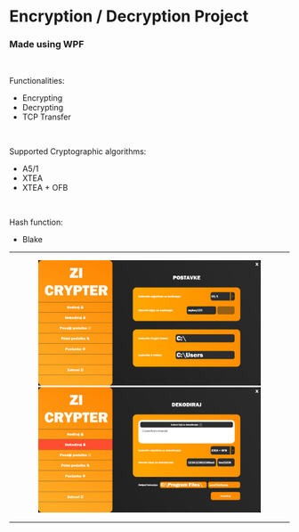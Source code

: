 <h1>Encryption / Decryption Project</h1>

<h3>Made using WPF</h3>
<br>
<p>Functionalities:</p>
<ul>
  <li>Encrypting</li>
  <li>Decrypting </li>
  <li>TCP Transfer</li>
</ul>
<br>

<p>Supported Cryptographic algorithms:</p>

<ul>
  <li>A5/1</li>
  <li>XTEA</li>
  <li>XTEA + OFB</li>
</ul>
<br>

<p> Hash function:</p>

<ul>
  <li>Blake</li>
</ul>



<hr>

<p align="center">
  <img src="/Scs/SettingsSc.png" width="400"/>
  <img src="/Scs/DecodeSc.png" width="400"/>
</p>

<hr>
